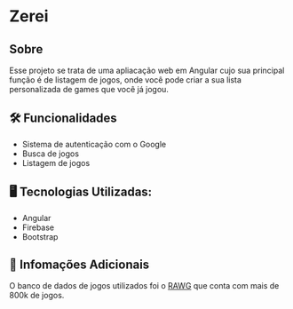 # Zerei

## Sobre

Esse projeto se trata de uma apliacação web em Angular cujo sua principal função é de listagem de jogos, onde você pode criar a sua lista personalizada de games que você já jogou.

## 🛠️ Funcionalidades

- Sistema de autenticação com o Google
- Busca de jogos
- Listagem de jogos

## 🖥️ Tecnologias Utilizadas:

- Angular
- Firebase
- Bootstrap

## 💁 Infomações Adicionais

O banco de dados de jogos utilizados foi o [RAWG](https://rawg.io/apidocs) que conta com mais de 800k de jogos.
